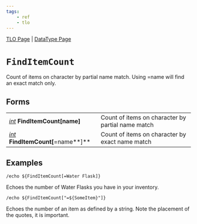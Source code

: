 ```yaml
---
tags:
    - ref
    - tlo
---
```

[TLO Page](../top-level-objects/tlo-list.md) | [DataType Page](../data-types/datatype-list.md)
# `FindItemCount`

Count of items on character by partial name match. Using =name will find an exact match only.

## Forms

|  |  |
| :--- | :--- |
| [_int_](../data-types/datatype-int.md) **FindItemCount[**name**]** | Count of items on character by partial name match |
| [_int_](../data-types/datatype-int.md) **FindItemCount[**=name**]** | Count of items on character by exact name match |

## Examples

`/echo ${FindItemCount[=Water Flask]}`

Echoes the number of Water Flasks you have in your inventory.

`/echo ${FindItemCount["=${SomeItem}"]}`

Echoes the number of an item as defined by a string. Note the placement of the quotes, it is important.

